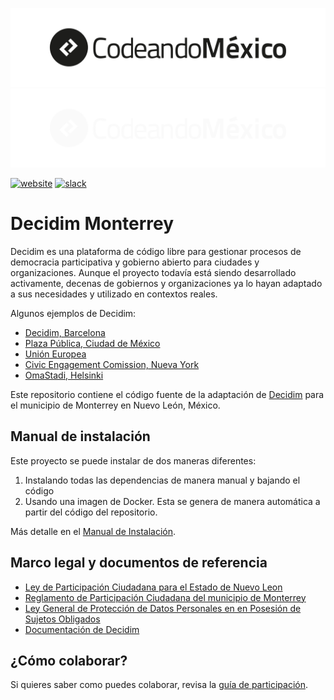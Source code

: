 ![Logo Codeando México](/resources/images/logo-cmx.svg#gh-light-mode-only)
![Logo Codeando México](/resources/images/logo-cmx-blanco.svg#gh-dark-mode-only)

[![website](https://img.shields.io/badge/website-CodeandoMexico-00D88E.svg)](http://www.codeandomexico.org/)
[![slack](https://img.shields.io/badge/slack-CodeandoMexico-EC0E4F.svg)](http://slack.codeandomexico.org/)

# Decidim Monterrey

Decidim es una plataforma de código libre para gestionar procesos de democracia participativa y gobierno abierto para ciudades y organizaciones. Aunque el proyecto todavía está siendo desarrollado activamente, decenas de gobiernos y organizaciones ya lo hayan adaptado a sus necesidades y utilizado en contextos reales.

Algunos ejemplos de Decidim:
- [Decidim, Barcelona](https://www.decidim.barcelona/)
- [Plaza Pública, Ciudad de México](https://plazapublica.cdmx.gob.mx/)
- [Unión Europea](https://futureu.europa.eu/)
- [Civic Engagement Comission, Nueva York](https://www.participate.nyc.gov/)
- [OmaStadi, Helsinki](https://omastadi.hel.fi/)

Este repositorio contiene el código fuente de la adaptación de [Decidim](https://decidim.org) para el municipio de Monterrey en Nuevo León, México.
## Manual de instalación

Este proyecto se puede instalar de dos maneras diferentes:
1. Instalando todas las dependencias de manera manual y bajando el código
2. Usando una imagen de Docker. Esta se genera de manera automática a partir del código del repositorio.

Más detalle en el [Manual de Instalación](docs/manual_instalacion.md).
## Marco legal y documentos de referencia

- [Ley de Participación Ciudadana para el Estado de Nuevo Leon](docs/ley_participacion_ciudadana_estado_nuevo_leon.pdf)
- [Reglamento de Participación Ciudadana del municipio de Monterrey](docs/reglamento_participación_ciudadana_monterrey.pdf)
- [Ley General de Protección de Datos Personales en en Posesión de Sujetos Obligados](https://www.dof.gob.mx/nota_detalle.php?codigo=5469949&fecha=26/01/2017)
- [Documentación de Decidim](https://docs.decidim.org/en/)

## ¿Cómo colaborar?

Si quieres saber como puedes colaborar, revisa la [guía de participación](CONTRIBUTING.md).
